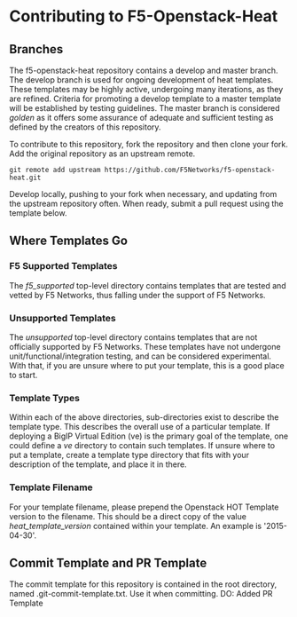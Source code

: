# Contributing to F5-Openstack-Heat

## Branches

The f5-openstack-heat repository contains a develop and master branch. The develop branch is used for ongoing development of heat templates. These templates may be highly active, undergoing many iterations, as they are refined. Criteria for promoting a develop template to a master template will be established by testing guidelines. The master branch is considered *golden* as it offers some assurance of adequate and sufficient testing as defined by the creators of this repository.

To contribute to this repository, fork the repository and then clone your fork. Add the original repository as an upstream remote.

```
git remote add upstream https://github.com/F5Networks/f5-openstack-heat.git
```

Develop locally, pushing to your fork when necessary, and updating from the upstream repository often. When ready, submit a pull request using the template below.

## Where Templates Go

### F5 Supported Templates
The *f5_supported* top-level directory contains templates that are tested and vetted by F5 Networks, thus falling under the support of F5 Networks.

### Unsupported Templates
The *unsupported* top-level directory contains templates that are not officially supported by F5 Networks. These templates have not undergone unit/functional/integration testing, and can be considered experimental. With that, if you are unsure where to put your template, this is a good place to start.

### Template Types
Within each of the above directories, sub-directories exist to describe the template type. This describes the overall use of a particular template. If deploying a BigIP Virtual Edition (ve) is the primary goal of the template, one could define a *ve* directory to contain such templates. If unsure where to put a template, create a template type directory that fits with your description of the template, and place it in there.

### Template Filename
For your template filename, please prepend the Openstack HOT Template version to the filename. This should be a direct copy of the value *heat_template_version* contained within your template. An example is '2015-04-30'.

## Commit Template and PR Template
The commit template for this repository is contained in the root directory, named .git-commit-template.txt. Use it when committing.
DO: Added PR Template
